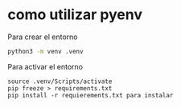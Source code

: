 # como utilizar pyenv

Para crear el entorno

```` bash
python3 -m venv .venv
```` 

Para activar el entorno

`````
source .venv/Scripts/activate
pip freeze > requirements.txt
pip install -r requierements.txt para instalar